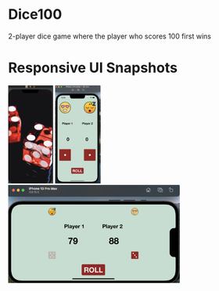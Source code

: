 # Dice100
2-player dice game where the player who scores 100 first wins

# Responsive UI Snapshots

<img src="Dice/Images/Launchscreen.png" height="200">
<img src="Dice/Images/MainScreen_Potrait.png" height="200"> <img src="Dice/Images/MainScreen_Landscape.png" height="200">

